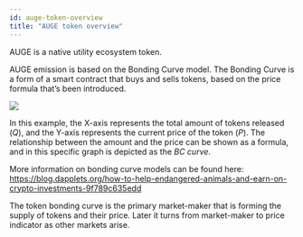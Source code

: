 ```yaml
---
id: auge-token-overview
title: "AUGE token overview"
---
```


AUGE is a native utility ecosystem token.

AUGE emission is based on the Bonding Curve model. The Bonding Curve is a form of a smart contract that buys and sells tokens, based on the price formula that’s been introduced.

![](https://i.imgur.com/GzAyZxA.png)


In this example, the X-axis represents the total amount of tokens released (*Q*), and the Y-axis represents the current price of the token (*P*). The relationship between the amount and the price can be shown as a formula, and in this specific graph is depicted as the *BC curve*.

More information on bonding curve models can be found here: https://blog.dapplets.org/how-to-help-endangered-animals-and-earn-on-crypto-investments-9f789c635edd 

The token bonding curve is the primary market-maker that is forming the supply of tokens and their price. Later it turns from market-maker to price indicator as other markets arise.

